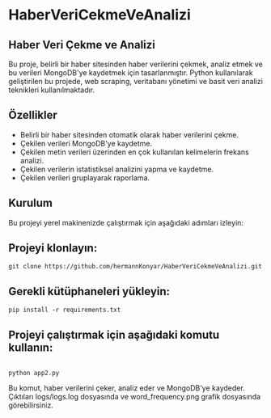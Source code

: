 # HaberVeriCekmeVeAnalizi

## Haber Veri Çekme ve Analizi
Bu proje, belirli bir haber sitesinden haber verilerini çekmek, analiz etmek ve bu verileri MongoDB'ye kaydetmek için tasarlanmıştır. Python kullanılarak geliştirilen bu projede, web scraping, veritabanı yönetimi ve basit veri analizi teknikleri kullanılmaktadır.

## Özellikler
* Belirli bir haber sitesinden otomatik olarak haber verilerini çekme.
* Çekilen verileri MongoDB'ye kaydetme.
* Çekilen metin verileri üzerinden en çok kullanılan kelimelerin frekans analizi.
* Çekilen verilerin istatistiksel analizini yapma ve kaydetme.
* Çekilen verileri gruplayarak raporlama.

## Kurulum
Bu projeyi yerel makinenizde çalıştırmak için aşağıdaki adımları izleyin:

## Projeyi klonlayın:
```
git clone https://github.com/hermannKonyar/HaberVeriCekmeVeAnalizi.git

```

## Gerekli kütüphaneleri yükleyin:

```
pip install -r requirements.txt

```

## Projeyi çalıştırmak için aşağıdaki komutu kullanın:

```

python app2.py

```

Bu komut, haber verilerini çeker, analiz eder ve MongoDB'ye kaydeder. Çıktıları logs/logs.log dosyasında ve word_frequency.png grafik dosyasında görebilirsiniz.

